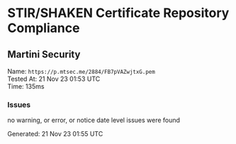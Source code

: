 # STIR/SHAKEN Certificate Repository Compliance

## Martini Security

Name: `https://p.mtsec.me/2884/FB7pVAZwjtxG.pem`\
Tested At: 21 Nov 23 01:53 UTC\
Time: 135ms

### Issues

no warning, or error, or notice date level issues were found

Generated: 21 Nov 23 01:55 UTC